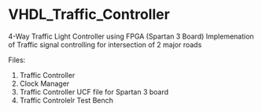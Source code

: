# VHDL_Traffic_Controller
4-Way Traffic Light Controller using FPGA (Spartan 3 Board)
Implemenation of Traffic signal controlling for intersection of 2 major roads

Files: 
1. Traffic Controller  
2. Clock Manager  
3. Traffic Controller UCF file for Spartan 3 board
4. Traffic Controlelr Test Bench 
